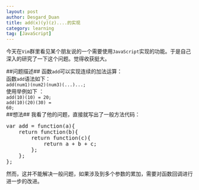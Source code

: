 ```yaml
---
layout: post
author: Desgard_Duan
title: add(x)(y)(z)....的实现
category: learning
tag: [JavaScript]
---
```

今天在<code>Vim</code>群里看见某个朋友说的一个需要使用<code>JavaScript</code>实现的功能。于是自己深入的研究了一下这个问题。觉得收获挺大。

<!-- more -->
##问题描述##
函数<code>add</code>可以实现连续的加法运算：<br />
函数<code>add</code>语法如下：<br />
<code>add(num1)(num2)(num3)(...)...;</code><br />
使用举例如下 ：<br />
<code>add(10)(10) = 20;</code><br />
<code>add(10)(20)(30) = 60;</code><br />
##想法##
我看了他的问题，直接就写出了一般方法代码：
<div>
<pre class="brush: cpp">
var add = function(a){
    return function(b){
        return function(c){
            return a + b + c;
        };
    };
};
</pre>
</div>
然而，这并不能解决一般问题，如果涉及到多个参数的累加，需要对函数回调进行进一步的改进。<br />
